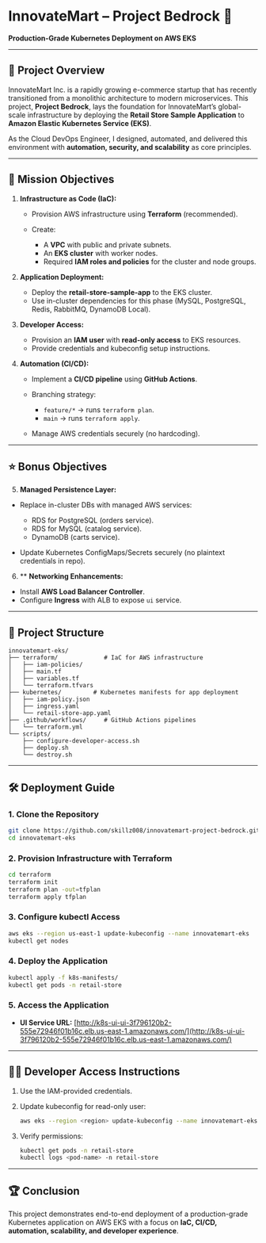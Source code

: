 
# InnovateMart – Project Bedrock 🚀

**Production-Grade Kubernetes Deployment on AWS EKS**

---

## 📌 Project Overview

InnovateMart Inc. is a rapidly growing e-commerce startup that has recently transitioned from a monolithic architecture to modern microservices. This project, **Project Bedrock**, lays the foundation for InnovateMart’s global-scale infrastructure by deploying the **Retail Store Sample Application** to **Amazon Elastic Kubernetes Service (EKS)**.

As the Cloud DevOps Engineer, I designed, automated, and delivered this environment with **automation, security, and scalability** as core principles.

---

## 🎯 Mission Objectives

1. **Infrastructure as Code (IaC):**

   * Provision AWS infrastructure using **Terraform** (recommended).
   * Create:

     * A **VPC** with public and private subnets.
     * An **EKS cluster** with worker nodes.
     * Required **IAM roles and policies** for the cluster and node groups.

2. **Application Deployment:**

   * Deploy the **retail-store-sample-app** to the EKS cluster.
   * Use in-cluster dependencies for this phase (MySQL, PostgreSQL, Redis, RabbitMQ, DynamoDB Local).

3. **Developer Access:**

   * Provision an **IAM user** with **read-only access** to EKS resources.
   * Provide credentials and kubeconfig setup instructions.

4. **Automation (CI/CD):**

   * Implement a **CI/CD pipeline** using **GitHub Actions**.
   * Branching strategy:

     * `feature/*` → runs `terraform plan`.
     * `main` → runs `terraform apply`.
   * Manage AWS credentials securely (no hardcoding).

---

## ⭐ Bonus Objectives

5. **Managed Persistence Layer:**

  * Replace in-cluster DBs with managed AWS services:

    * RDS for PostgreSQL (orders service).
    * RDS for MySQL (catalog service).
    * DynamoDB (carts service).
  * Update Kubernetes ConfigMaps/Secrets securely (no plaintext credentials in repo).

6. ** **Networking Enhancements:**

  * Install **AWS Load Balancer Controller**.
  * Configure **Ingress** with ALB to expose `ui` service.

---

## 📂 Project Structure

```
innovatemart-eks/
├── terraform/             # IaC for AWS infrastructure
│   ├── iam-policies/
│   ├── main.tf
│   ├── variables.tf
│   └── terraform.tfvars
├── kubernetes/         # Kubernetes manifests for app deployment
│   ├── iam-policy.json
│   ├── ingress.yaml
│   └── retail-store-app.yaml
├── .github/workflows/     # GitHub Actions pipelines
│   └── terraform.yml
└── scripts/         
    ├── configure-developer-access.sh
    ├── deploy.sh
    └── destroy.sh
```

---

## 🛠️ Deployment Guide

### 1. Clone the Repository

```bash
git clone https://github.com/skillz008/innovatemart-project-bedrock.git
cd innovatemart-eks
```

### 2. Provision Infrastructure with Terraform

```bash
cd terraform
terraform init
terraform plan -out=tfplan
terraform apply tfplan
```

### 3. Configure kubectl Access

```bash
aws eks --region us-east-1 update-kubeconfig --name innovatemart-eks
kubectl get nodes
```

### 4. Deploy the Application

```bash
kubectl apply -f k8s-manifests/
kubectl get pods -n retail-store
```

### 5. Access the Application

* **UI Service URL:** [http://k8s-ui-ui-3f796120b2-555e72946f01b16c.elb.us-east-1.amazonaws.com/](http://k8s-ui-ui-3f796120b2-555e72946f01b16c.elb.us-east-1.amazonaws.com/)

---

## 👩‍💻 Developer Access Instructions

1. Use the IAM-provided credentials.
2. Update kubeconfig for read-only user:

   ```bash
   aws eks --region <region> update-kubeconfig --name innovatemart-eks --profile dev-readonly
   ```
3. Verify permissions:

   ```bash
   kubectl get pods -n retail-store
   kubectl logs <pod-name> -n retail-store
   ```

---

## 🏆 Conclusion

This project demonstrates end-to-end deployment of a production-grade Kubernetes application on AWS EKS with a focus on **IaC, CI/CD, automation, scalability, and developer experience**.
